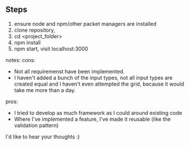 ## Steps

1. ensure node and npm/other packet managers are installed
2. clone repository,
3. cd <project_folder>
4. npm install
5. npm start, visit localhost:3000

notes:
cons:

- Not all requiremenst have been implemented.
- I haven't added a bunch of the input types, not all input types are created equal and I haven't even attempted the grid, because it would take me more than a day.

pros:

- I tried to develop as much framework as I could around existing code
- Where I've implemented a feature, I've made it reusable (like the validation pattern)

I'd like to hear your thoughts :)
